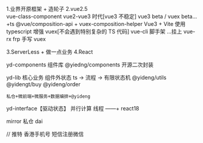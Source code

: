 1.业界开原框架 + 造轮子
2.vue2.5  
 vue-class-component
vue2-vue3 时代[vue3 不稳定]
vue3 beta / vuex beta... +ts
@vue/composition-api + vuex-composition-helper
Vue3 + Vite
使用 typescript 增强 vuex[不会遇到特别复杂的 TS 代码]
vue-cli 脚手架 ...挂上
vue-rx frp 手写 vuex

3.ServerLess + 做一点业务
4.React

yd-components 组件库
@yiedng/components 开源二次封装

yd-lib 核心业务 组件外状态 ts -> 流程 -> 有限状态机
@yideng/utils
@yidengt/buy
@yideng/order

    私仓+微前端+微服务+数据编排+@yideng

yd-interface【驱动状态】
并行计算 线程 ——+ react18

mirror 私仓 dai

// 推特 香港手机号 短信注册微信
